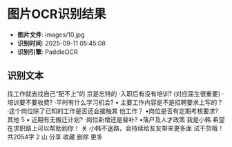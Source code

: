 # 图片OCR识别结果

- **图片文件**: images/10.jpg
- **识别时间**: 2025-09-11 05:45:08
- **识别引擎**: PaddleOCR

## 识别文本

找工作就去找自己“配不上”的
京是忘特的
·入职后有没有培训?
(对应届生很重要)
·培训要不要收费?
·平时有什么学习机会?
• 主要工作内容是不是招聘要求上写的？
·这个岗位除了已知的工作是否还会接触其
他工作？
•岗位是否有定期考核要求?
其他
5
• 近期有无搬迁计划?
·岗位新增还是替补?
•落户及人才政策
我是小韩
希望在求职路上可以帮助到你！
关
小韩不迷路，会持续给友友带来更多面
试干货哦！
共2054字
2
山
分享
收藏
删除
更多
